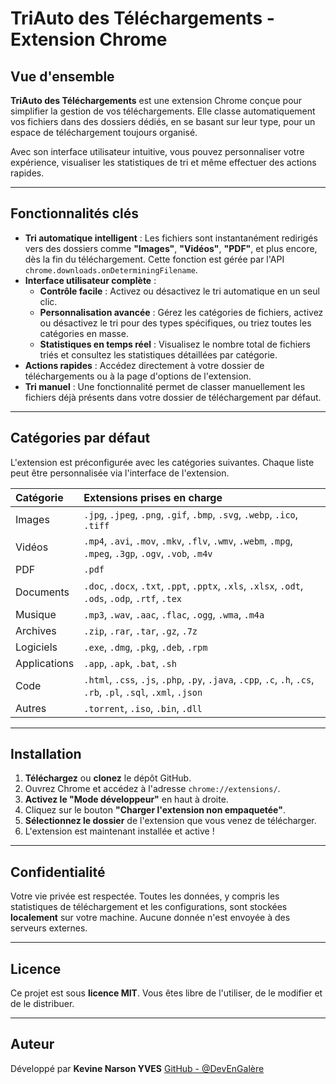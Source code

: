 

#  TriAuto des Téléchargements - Extension Chrome

##  Vue d'ensemble

**TriAuto des Téléchargements** est une extension Chrome conçue pour simplifier la gestion de vos téléchargements. Elle classe automatiquement vos fichiers dans des dossiers dédiés, en se basant sur leur type, pour un espace de téléchargement toujours organisé.

Avec son interface utilisateur intuitive, vous pouvez personnaliser votre expérience, visualiser les statistiques de tri et même effectuer des actions rapides.

---

##  Fonctionnalités clés

* **Tri automatique intelligent** : Les fichiers sont instantanément redirigés vers des dossiers comme **"Images"**, **"Vidéos"**, **"PDF"**, et plus encore, dès la fin du téléchargement. Cette fonction est gérée par l'API `chrome.downloads.onDeterminingFilename`.
* **Interface utilisateur complète** :
    * **Contrôle facile** : Activez ou désactivez le tri automatique en un seul clic.
    * **Personnalisation avancée** : Gérez les catégories de fichiers, activez ou désactivez le tri pour des types spécifiques, ou triez toutes les catégories en masse.
    * **Statistiques en temps réel** : Visualisez le nombre total de fichiers triés et consultez les statistiques détaillées par catégorie.
* **Actions rapides** : Accédez directement à votre dossier de téléchargements ou à la page d'options de l'extension.
* **Tri manuel** : Une fonctionnalité permet de classer manuellement les fichiers déjà présents dans votre dossier de téléchargement par défaut.

---

##  Catégories par défaut

L'extension est préconfigurée avec les catégories suivantes. Chaque liste peut être personnalisée via l'interface de l'extension.

| Catégorie | Extensions prises en charge |
| :--- | :--- |
| Images | `.jpg`, `.jpeg`, `.png`, `.gif`, `.bmp`, `.svg`, `.webp`, `.ico`, `.tiff` |
| Vidéos | `.mp4`, `.avi`, `.mov`, `.mkv`, `.flv`, `.wmv`, `.webm`, `.mpg`, `.mpeg`, `.3gp`, `.ogv`, `.vob`, `.m4v` |
| PDF | `.pdf` |
| Documents | `.doc`, `.docx`, `.txt`, `.ppt`, `.pptx`, `.xls`, `.xlsx`, `.odt`, `.ods`, `.odp`, `.rtf`, `.tex` |
| Musique | `.mp3`, `.wav`, `.aac`, `.flac`, `.ogg`, `.wma`, `.m4a` |
| Archives | `.zip`, `.rar`, `.tar`, `.gz`, `.7z` |
| Logiciels | `.exe`, `.dmg`, `.pkg`, `.deb`, `.rpm` |
| Applications | `.app`, `.apk`, `.bat`, `.sh` |
| Code | `.html`, `.css`, `.js`, `.php`, `.py`, `.java`, `.cpp`, `.c`, `.h`, `.cs`, `.rb`, `.pl`, `.sql`, `.xml`, `.json` |
| Autres | `.torrent`, `.iso`, `.bin`, `.dll` |

---

##  Installation

1.  **Téléchargez** ou **clonez** le dépôt GitHub.
2.  Ouvrez Chrome et accédez à l'adresse `chrome://extensions/`.
3.  **Activez le "Mode développeur"** en haut à droite.
4.  Cliquez sur le bouton **"Charger l'extension non empaquetée"**.
5.  **Sélectionnez le dossier** de l'extension que vous venez de télécharger.
6.  L'extension est maintenant installée et active ! 

---

##  Confidentialité

Votre vie privée est respectée. Toutes les données, y compris les statistiques de téléchargement et les configurations, sont stockées **localement** sur votre machine. Aucune donnée n'est envoyée à des serveurs externes.

---

##  Licence

Ce projet est sous **licence MIT**. Vous êtes libre de l'utiliser, de le modifier et de le distribuer.

---

##  Auteur

Développé par **Kevine Narson YVES** [GitHub - @DevEnGalère](https://github.com/kevine-developer)
